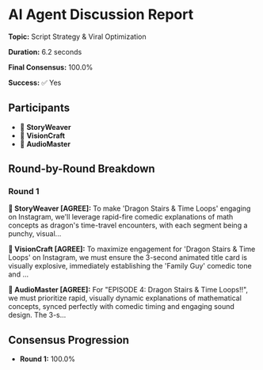 # AI Agent Discussion Report

**Topic:** Script Strategy & Viral Optimization

**Duration:** 6.2 seconds

**Final Consensus:** 100.0%

**Success:** ✅ Yes

## Participants

- 📝 **StoryWeaver**
- 🎨 **VisionCraft**
- 🎵 **AudioMaster**

## Round-by-Round Breakdown

### Round 1

**📝 StoryWeaver [AGREE]:** To make 'Dragon Stairs & Time Loops' engaging on Instagram, we'll leverage rapid-fire comedic explanations of math concepts as dragon's time-travel encounters, with each segment being a punchy, visual...

**🎨 VisionCraft [AGREE]:** To maximize engagement for 'Dragon Stairs & Time Loops' on Instagram, we must ensure the 3-second animated title card is visually explosive, immediately establishing the 'Family Guy' comedic tone and ...

**🎵 AudioMaster [AGREE]:** For "EPISODE 4: Dragon Stairs & Time Loops!!", we must prioritize rapid, visually dynamic explanations of mathematical concepts, synced perfectly with comedic timing and engaging sound design. The 3-s...

## Consensus Progression

- **Round 1:** 100.0%
